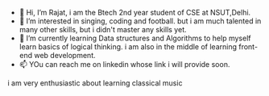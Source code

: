 - 👋 Hi, I’m Rajat, i am the Btech 2nd year student of CSE at NSUT,Delhi.
- 👀 I’m interested in singing, coding and football. but i am much talented in many other skills, but i didn't master any skills yet.
- 🌱 I’m currently learning Data structures and Algorithms to help myself learn basics of logical thinking. i am also in the middle of learning front-end web development.
- 📫 YOu can reach me on linkedin whose link i will provide soon.

i am very enthusiastic about learning classical music
<!---
interrupt404/interrupt404 is a ✨ special ✨ repository because its `README.md` (this file) appears on your GitHub profile.
You can click the Preview link to take a look at your changes.
--->
